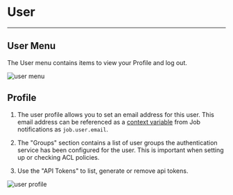 # User

---

## User Menu

The User menu contains items to view your Profile and log out.

![user menu](~@assets/img/fig1001.png)

## Profile

1. The user profile allows you to set an email address for this user. This email
   address can be referenced as a [context variable](/manual/job-workflows.md#context-variables)
   from Job notifications as `job.user.email`.

2. The "Groups" section contains a list of user groups the authentication service has been configured for the user. This is important when setting up or checking ACL policies.

3. Use the "API Tokens" to list, generate or remove api tokens.

![user profile](~@assets/img/fig1002.png)
